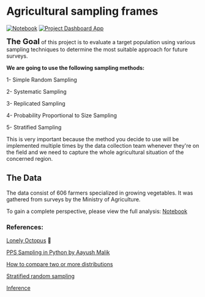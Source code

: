 # Agricultural sampling frames

[![Notebook]](https://colab.research.google.com/drive/1du6sqQNJ9pbzUWeJezVrWaPs3f4KJvjQ?usp=sharing)     [![Project Dashboard App]](https://sampling-project.streamlit.app)

[Project Dashboard App]: https://img.shields.io/badge/Project_Dashboard-37a779?style=for-the-badge

[Notebook]: https://img.shields.io/badge/Notebook-informational?style=for-the-badge



<span style ="font-size:20px;">**The Goal**</span> of this project is to evaluate a target population using various sampling techniques to determine the most suitable approach for future surveys.

**We are going to use the following sampling methods:**

1- Simple Random Sampling

2- Systematic Sampling

3- Replicated Sampling

4- Probability Proportional to Size Sampling

5- Stratified Sampling


This is very important because the method you decide to use will be implemented multiple times by the data collection team whenever they're on the field and we need to capture the whole agricultural situation of the concerned region.

## The Data

The data consist of 606 farmers specialized in growing vegetables. It was gathered from surveys by the Ministry of Agriculture.

To gain a complete perspective, please view the full analysis: [Notebook](https://colab.research.google.com/drive/1du6sqQNJ9pbzUWeJezVrWaPs3f4KJvjQ?usp=sharing)



### References:

[Lonely Octopus](https://www.lonelyoctopus.com/about) :octopus:

[PPS Sampling in Python by Aayush Malik](https://chaayushmalik.medium.com/pps-sampling-in-python-b5d5d4a8bdf7)

[How to compare two or more distributions](https://towardsdatascience.com/how-to-compare-two-or-more-distributions-9b06ee4d30bf)


[Stratified random sampling](https://www.investopedia.com/terms/stratified_random_sampling.asp#:~:text=For%20example%2C%20if%20the%20researcher,population%20size\)%20%C3%97%20stratum%20size)


[Inference](https://online.stat.psu.edu/stat200/lesson/1/1.2#paragraph--2297)
